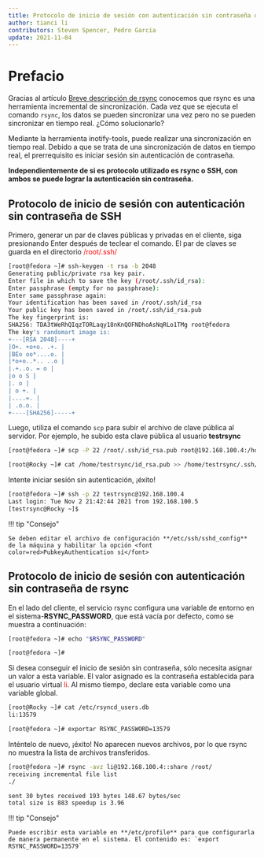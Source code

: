 ```yaml
---
title: Protocolo de inicio de sesión con autenticación sin contraseña de rsync
author: tianci li
contributors: Steven Spencer, Pedro Garcia
update: 2021-11-04
---
```


# Prefacio

Gracias al artículo [Breve descripción de rsync](01_rsync_overview.md) conocemos que rsync es una herramienta incremental de sincronización. Cada vez que se ejecuta el comando `rsync`, los datos se pueden sincronizar una vez pero no se pueden sincronizar en tiempo real. ¿Cómo solucionarlo?

Mediante la herramienta inotify-tools, puede realizar una sincronización en tiempo real. Debido a que se trata de una sincronización de datos en tiempo real, el prerrequisito es iniciar sesión sin autenticación de contraseña.

**Independientemente de si es protocolo utilizado es rsync o SSH, con ambos se puede lograr la autenticación sin contraseña.**

## Protocolo de inicio de sesión con autenticación sin contraseña de SSH

Primero, generar un par de claves públicas y privadas en el cliente, siga presionando Enter después de teclear el comando. El par de claves se guarda en el directorio <font color=red>/root/.ssh/</font>

```bash
[root@fedora ~]# ssh-keygen -t rsa -b 2048
Generating public/private rsa key pair.
Enter file in which to save the key (/root/.ssh/id_rsa):
Enter passphrase (empty for no passphrase):
Enter same passphrase again:
Your identification has been saved in /root/.ssh/id_rsa
Your public key has been saved in /root/.ssh/id_rsa.pub
The key fingerprint is:
SHA256: TDA3tWeRhQIqzTORLaqy18nKnQOFNDhoAsNqRLo1TMg root@fedora
The key's randomart image is:
+---[RSA 2048]----+
|O+. +o+o. .+. |
|BEo oo*....o. |
|*o+o..*.. ..o |
|.+..o. = o |
|o o S |
|. o |
| o +. |
|....=. |
| .o.o. |
+----[SHA256]-----+
```

Luego, utiliza el comando `scp` para subir el archivo de clave pública al servidor. Por ejemplo, he subido esta clave pública al usuario **testrsync**

```bash
[root@fedora ~]# scp -P 22 /root/.ssh/id_rsa.pub root@192.168.100.4:/home/testrsync/
```

```bash
[root@Rocky ~]# cat /home/testrsync/id_rsa.pub >> /home/testrsync/.ssh/authorized_keys
```

Intente iniciar sesión sin autenticación, ¡éxito!

```bash
[root@fedora ~]# ssh -p 22 testrsync@192.168.100.4
Last login: Tue Nov 2 21:42:44 2021 from 192.168.100.5
[testrsync@Rocky ~]$
```

!!! tip "Consejo"

    Se deben editar el archivo de configuración **/etc/ssh/sshd_config** de la máquina y habilitar la opción <font color=red>PubkeyAuthentication sí</font>

## Protocolo de inicio de sesión con autenticación sin contraseña de rsync

En el lado del cliente, el servicio rsync configura una variable de entorno en el sistema-**RSYNC_PASSWORD**, que está vacía por defecto, como se muestra a continuación:

```bash
[root@fedora ~]# echo "$RSYNC_PASSWORD"

[root@fedora ~]#
```

Si desea conseguir el inicio de sesión sin contraseña, sólo necesita asignar un valor a esta variable. El valor asignado es la contraseña establecida para el usuario virtual <font color=red>li</font>. Al mismo tiempo, declare esta variable como una variable global.

```bash
[root@Rocky ~]# cat /etc/rsyncd_users.db
li:13579
```

```bash
[root@fedora ~]# exportar RSYNC_PASSWORD=13579
```

Inténtelo de nuevo, ¡éxito! No aparecen nuevos archivos, por lo que rsync no muestra la lista de archivos transferidos.

```bash
[root@fedora ~]# rsync -avz li@192.168.100.4::share /root/
receiving incremental file list
./

sent 30 bytes received 193 bytes 148.67 bytes/sec
total size is 883 speedup is 3.96
```

!!! tip "Consejo"

    Puede escribir esta variable en **/etc/profile** para que configurarla de manera permanente en el sistema. El contenido es: `export RSYNC_PASSWORD=13579`
